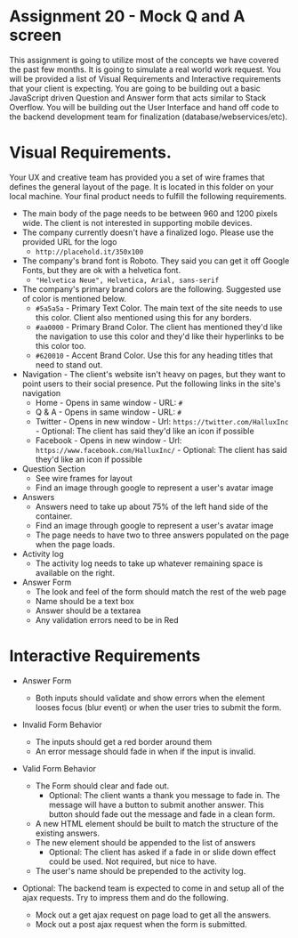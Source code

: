 # Assignment 20 - Mock Q and A screen

This assignment is going to utilize most of the concepts we have covered the past few months. It is going to simulate a real world work request. You will be provided a list of Visual Requirements and Interactive requirements that your client is expecting.  You are going to be building out a basic JavaScript driven Question and Answer form that acts similar to Stack Overflow.  You will be building out the User Interface and hand off code to the backend development team for finalization (database/webservices/etc).

# Visual Requirements.
Your UX and creative team has provided you a set of wire frames that defines the general layout of the page.  It is located in this folder on your local machine.  Your final product needs to fulfill the following requirements.

- The main body of the page needs to be between 960 and 1200 pixels wide.  The client is not interested in supporting mobile devices.
- The company currently doesn't have a finalized logo. Please use the provided URL for the logo
  - `http://placehold.it/350x100`
- The company's brand font is Roboto.  They said you can get it off Google Fonts, but they are ok with a helvetica font.
  - `"Helvetica Neue", Helvetica, Arial, sans-serif`
- The company's primary brand colors are the following.  Suggested use of color is mentioned below.
  - `#5a5a5a` - Primary Text Color. The main text of the site needs to use this color. Client also mentioned using this for any borders.
  - `#aa0000` - Primary Brand Color. The client has mentioned they'd like the navigation to use this color and they'd like their hyperlinks to be this color too.
  - `#620010` - Accent Brand Color. Use this for any heading titles that need to stand out.
- Navigation - The client's website isn't heavy on pages, but they want to point users to their social presence.  Put the following links in the site's navigation
  - Home - Opens in same window - URL: `#`
  - Q & A - Opens in same window - URL: `#`
  - Twitter - Opens in new window - Url: `https://twitter.com/HalluxInc` - Optional: The client has said they'd like an icon if possible
  - Facebook - Opens in new window - Url: `https://www.facebook.com/HalluxInc/` - Optional: The client has said they'd like an icon if possible
- Question Section
  - See wire frames for layout
  - Find an image through google to represent a user's avatar image
- Answers
  - Answers need to take up about 75% of the left hand side of the container.
  - Find an image through google to represent a user's avatar image
  - The page needs to have two to three answers populated on the page when the page loads.
- Activity log
  - The activity log needs to take up whatever remaining space is available on the right.
- Answer Form
  - The look and feel of the form should match the rest of the web page
  - Name should be a text box
  - Answer should be a textarea
  - Any validation errors need to be in Red



# Interactive Requirements
- Answer Form
  - Both inputs should validate and show errors when the element looses focus (blur event) or when the user tries to submit the form.

- Invalid Form Behavior
  - The inputs should get a red border around them
  - An error message should fade in when if the input is invalid.

- Valid Form Behavior
  - The Form should clear and fade out.
    - Optional: The client wants a thank you message to fade in. The message will have a button to submit another answer. This button should fade out the message and fade in a clean form.
  - A new HTML element should be built to match the structure  of the existing answers.
  - The new element should be appended to the list of answers
    - Optional: The client has asked if a fade in or slide down effect could be used. Not required, but nice to have.
  - The user's name should be prepended to the activity log.

- Optional: The backend team is expected to come in and setup all of the ajax requests.  Try to impress them and do the following.
  - Mock out a get ajax request on page load to get all the answers.
  - Mock out a post ajax request when the form is submitted.

